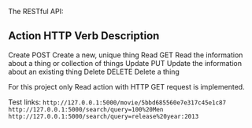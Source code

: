 
The RESTful API:

Action	HTTP Verb	Description
-----------------------------------------------------------------------------
Create	POST	    Create a new, unique thing
Read	GET	        Read the information about a thing or collection of things
Update	PUT	        Update the information about an existing thing
Delete	DELETE	    Delete a thing


For this project only Read action with HTTP GET request is implemented.

Test links:
``http://127.0.0.1:5000/movie/5bbd685560e7e317c45e1c87``
``http://127.0.0.1:5000/search/query=100%20Men``
``http://127.0.0.1:5000/search/query=release%20year:2013``
